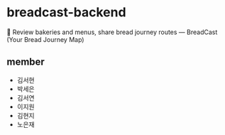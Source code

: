 # breadcast-backend
🍞 Review bakeries and menus, share bread journey routes — BreadCast (Your Bread Journey Map)

## member
- 김서현
- 박세은
- 김서연
- 이지원
- 김현지
- 노은재
